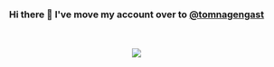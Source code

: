 <h3 align="center" >Hi there 👋 I've move my account over to <a href="https://github.com/tomnagengast">@tomnagengast</a></h3>
<br><br>
<div align="center">
  <img src="https://cdn.discordapp.com/attachments/1113875096134750229/1142157397436149811/output.gif" />
</div>


<!--
**tnagengast/tnagengast** is a ✨ _special_ ✨ repository because its `README.md` (this file) appears on your GitHub profile.

Here are some ideas to get you started:

- 🔭 I’m currently working on ...
- 🌱 I’m currently learning ...
- 👯 I’m looking to collaborate on ...
- 🤔 I’m looking for help with ...
- 💬 Ask me about ...
- 📫 How to reach me: ...
- 😄 Pronouns: ...
- ⚡ Fun fact: ...
-->
